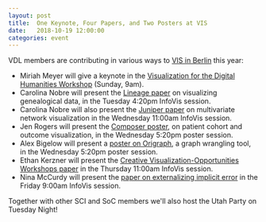 ```yaml
---
layout: post
title:  One Keynote, Four Papers, and Two Posters at VIS
date:   2018-10-19 12:00:00
categories: event
---
```


VDL members are contributing in various ways to [VIS in Berlin](http://ieeevis.org/year/2018/welcome) this year:

 * Miriah Meyer will give a keynote in the [Visualization for the Digital Humanities Workshop](http://vis4dh.dbvis.de/) (Sunday, 9am).
 * Carolina Nobre will present the [Lineage paper]({{site.base_url}}/publications/2018_tvcg_lineage/)  on visualizing genealogical data, in the Tuesday 4:20pm InfoVis session.
 * Carolina Nobre will also present the [Juniper paper]({{site.base_url}}/publications/2018_infovis_juniper/) on multivariate network visualization in the Wednesday 11:00am InfoVis session.
 * Jen Rogers will present the [Composer poster]({{site.base_url}}/publications/2018_vahc_composer/), on patient cohort and outcome visualization, in the Wednesday 5:20pm poster session.
 * Alex Bigelow will present a [poster on Origraph]({{site.base_url}}/publications/2018_infovis_origraph/), a graph wrangling tool, in the Wednesday 5:20pm poster session.
 * Ethan Kerzner will present the [Creative Visualization-Opportunities Workshops paper]({{site.base_url}}/publications/2018_infovis_creative-workshops/) in the Thursday 11:00am InfoVis session.
 * Nina McCurdy will present the [paper on externalizing implicit error]({{site.base_url}}/publications/2018_infovis_creative-workshops/) in the Friday 9:00am InfoVis session.

 Together with other SCI and SoC members we'll also host the Utah Party on Tuesday Night!
